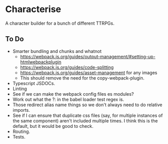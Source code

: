 # Characterise

A character builder for a bunch of different TTRPGs.

## To Do

- Smarter bundling and chunks and whatnot
  - https://webpack.js.org/guides/output-management/#setting-up-htmlwebpackplugin
  - https://webpack.js.org/guides/code-splitting
  - https://webpack.js.org/guides/asset-management for any images
  - This should remove the need for the copy-webpack-plugin.
- Typescript JSDOCs.
- Linting
- See if we can make the webpack config files es modules?
- Work out what the ?: in the babel loader test regex is.
- Those redirect alias name things so we don't always need to do relative imports.
- See if I can ensure that duplicate css files (say, for multiple instances of the same component) aren't included multiple times. I think this is the default, but it would be good to check.
- Routing.
- Tests.